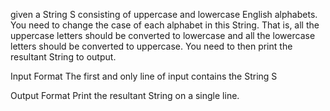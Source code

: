 given a String S consisting of uppercase and lowercase English alphabets. You need to change the case of each alphabet in this String. That is, all the uppercase letters should be converted to lowercase and all the lowercase letters should be converted to uppercase. You need to then print the resultant String to output.

Input Format
The first and only line of input contains the String S

Output Format
Print the resultant String on a single line.
